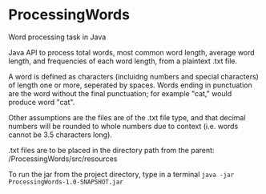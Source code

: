 # ProcessingWords
Word processing task in Java

Java API to process total words, most common word length, average word length, and frequencies of each word length, from a plaintext .txt file.

A word is defined as characters (incluidng numbers and special characters) of length one or more, seperated by spaces.
Words ending in punctuation are the word without the final punctuation; for example "cat," would produce word "cat".

Other assumptions are the files are of the .txt file type, and that decimal numbers will be rounded to whole numbers due to context (i.e. words cannot be 3.5 characters long).

.txt files are to be placed in the directory path from the parent: /ProcessingWords/src/resources

To run the jar from the project directory, type in a terminal `java -jar ProcessingWords-1.0-SNAPSHOT.jar`
 
